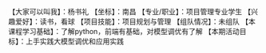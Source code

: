 【大家可以叫我】：杨书礼
【坐标】：南昌
【专业/职业】：项目管理专业学生
【兴趣爱好】：读书，看球
【项目技能】：项目规划与管理
【组队情况】：未组队
【本课程学习基础】：了解python，前端有基础，对模型调优有了解
【本期活动目标】：上手实践大模型调优和应用实践